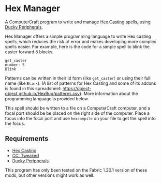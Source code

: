 # Hex Manager

A ComputerCraft program to write and manage
[Hex Casting](https://www.curseforge.com/minecraft/mc-mods/hexcasting)
spells, using
[Ducky Peripherals](https://www.curseforge.com/minecraft/mc-mods/ducky-periphs).

Hex Manager offers a simple programming language to write Hex casting spells, which reduces the risk
of error and makes developing more complex spells easier.
For example, here is the code for a simple spell to blink the caster forward 5 blocks:
```
get_caster
number: 5
Blink
```

Patterns can be written in their id form (like `get_caster`) or using their full name (like `Blink`).
(A list of patterns for Hex Casting and some of its addons is found in this spreadsheet:
https://object-object.github.io/HexBug/patterns.csv).
More information about the programming language is provided below.

This spell should be written to a file on a ComputerCraft computer, and a focal port should be
be placed on the right side of the computer. Place a focus into the focal port and use `hexcompile`
on your file to get the spell into the focus.

## Requirements

- [Hex Casting](https://www.curseforge.com/minecraft/mc-mods/hexcasting)
- [CC: Tweaked](https://www.curseforge.com/minecraft/mc-mods/cc-tweaked)
- [Ducky Peripherals](https://www.curseforge.com/minecraft/mc-mods/ducky-periphs).

This program has only been tested on the Fabric 1.20.1 version of these mods, but other versions
might work as well.
